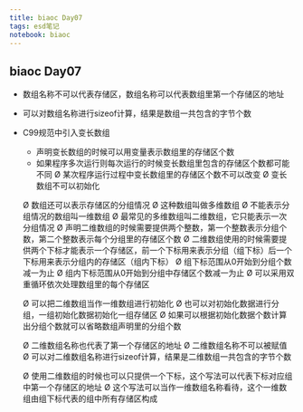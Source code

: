 ```yaml
---
title: biaoc Day07
tags: esd笔记
notebook: biaoc
---
```

## biaoc Day07
* 数组名称不可以代表存储区，数组名称可以代表数组里第一个存储区的地址

* 可以对数组名称进行sizeof计算，结果是数组一共包含的字节个数

* C99规范中引入变长数组
	* 声明变长数组的时候可以用变量表示数组里的存储区个数
	* 如果程序多次运行则每次运行的时候变长数组里包含的存储区个数都可能不同
	Ø 某次程序运行过程中变长数组里的存储区个数不可以改变
	Ø 变长数组不可以初始化

	Ø 数组还可以表示存储区的分组情况
	Ø 这种数组叫做多维数组
	Ø 不能表示分组情况的数组叫一维数组
	Ø 最常见的多维数组叫二维数组，它只能表示一次分组情况
	Ø 声明二维数组的时候需要提供两个整数，第一个整数表示分组个数，第二个整数表示每个分组里的存储区个数
	Ø 二维数组使用的时候需要提供两个下标才能表示一个存储区，前一个下标用来表示分组（组下标）后一个下标用来表示分组内的存储区（组内下标）
	Ø 组下标范围从0开始到分组个数减一为止
	Ø 组内下标范围从0开始到分组中存储区个数减一为止
	Ø 可以采用双重循环依次处理数组里的每个存储区

	Ø 可以把二维数组当作一维数组进行初始化
	Ø 也可以对初始化数据进行分组，一组初始化数据初始化一组存储区
	Ø 如果可以根据初始化数据个数计算出分组个数就可以省略数组声明里的分组个数

	Ø 二维数组名称也代表了第一个存储区的地址
	Ø 二维数组名称不可以被赋值
	Ø 可以对二维数组名称进行sizeof计算，结果是二维数组一共包含的字节个数

	Ø 使用二维数组的时候也可以只提供一个下标，这个写法可以代表下标对应组中第一个存储区的地址
	Ø 这个写法可以当作一维数组名称看待，这个一维数组由组下标代表的组中所有存储区构成

